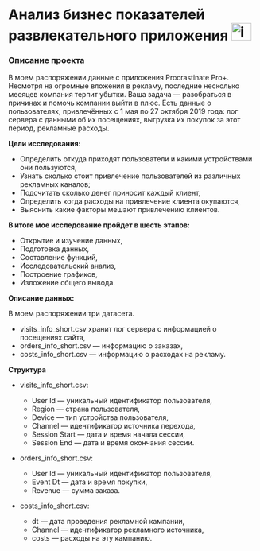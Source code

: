 # Анализ бизнес показателей развлекательного приложения <img src="https://img.icons8.com/pulsar-color/48/laptop-and-phone.png" alt="image" width="40" height="35">

### Описание проекта

В моем распоряжении данные с приложения Procrastinate Pro+. Несмотря на огромные вложения в рекламу, последние несколько месяцев компания терпит убытки. Ваша задача — разобраться в причинах и помочь компании выйти в плюс.
Есть данные о пользователях, привлечённых с 1 мая по 27 октября 2019 года:
лог сервера с данными об их посещениях,
выгрузка их покупок за этот период,
рекламные расходы.

**Цели исследования:**

* Определить откуда приходят пользователи и какими устройствами они пользуются,
* Узнать сколько стоит привлечение пользователей из различных рекламных каналов;
* Подсчитать сколько денег приносит каждый клиент,
* Определить когда расходы на привлечение клиента окупаются,
* Выяснить какие факторы мешают привлечению клиентов.

**В итоге мое исследование пройдет в шесть этапов:**

* Открытие и изучение данных,
* Подготовка данных,
* Составление функций,
* Исследовательский анализ,
* Построение графиков, 
* Изложение общего вывода.

**Описание данных:**

В моем распоряжении три датасета. 

   - visits_info_short.csv хранит лог сервера с информацией о посещениях сайта, 
   - orders_info_short.csv — информацию о заказах, 
   - costs_info_short.csv — информацию о расходах на рекламу.
   
**Структура** 

* visits_info_short.csv:

    - User Id — уникальный идентификатор пользователя,
    - Region — страна пользователя,
    - Device — тип устройства пользователя,
    - Channel — идентификатор источника перехода,
    - Session Start — дата и время начала сессии,
    - Session End — дата и время окончания сессии.
    
* orders_info_short.csv:

    - User Id — уникальный идентификатор пользователя,
    - Event Dt — дата и время покупки,
    - Revenue — сумма заказа.
    
* costs_info_short.csv:

    - dt — дата проведения рекламной кампании,
    - Channel — идентификатор рекламного источника,
    - costs — расходы на эту кампанию.
